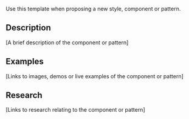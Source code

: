 Use this template when proposing a new style, component or pattern.

## Description
[A brief description of the component or pattern]

## Examples
[Links to images, demos or live examples of the component or pattern]

## Research
[Links to research relating to the component or pattern]
